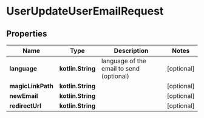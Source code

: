 
# UserUpdateUserEmailRequest

## Properties
Name | Type | Description | Notes
------------ | ------------- | ------------- | -------------
**language** | **kotlin.String** | language of the email to send (optional) |  [optional]
**magicLinkPath** | **kotlin.String** |  |  [optional]
**newEmail** | **kotlin.String** |  |  [optional]
**redirectUrl** | **kotlin.String** |  |  [optional]



